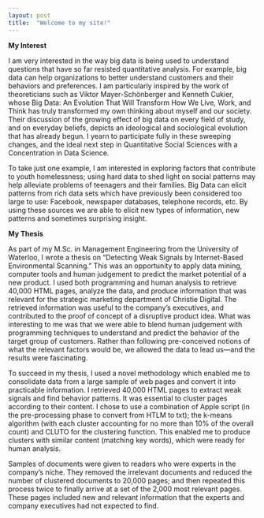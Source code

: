 ```yaml
---
layout: post
title:  "Welcome to my site!"
---
```


**My Interest**

I am very interested in the way big data is being used to understand questions that have so far resisted quantitative analysis. For example, big data can help organizations to better understand customers and their behaviors and preferences. I am particularly inspired by the work of theoreticians such as  Viktor Mayer-Schönberger and Kenneth Cukier, whose Big Data: An Evolution That Will Transform How We Live, Work, and Think has truly transformed my own thinking about myself and our society. Their discussion of the growing effect of big data on every field of study, and on everyday beliefs, depicts an ideological and sociological evolution that has already begun. I yearn to participate fully in these sweeping changes, and the ideal next step in Quantitative Social Sciences with a Concentration in Data Science.

To take just one example, I am interested in exploring factors that contribute to youth homelessness; using hard data to shed light on social patterns may help alleviate problems of teenagers and their families.  Big Data can elicit patterns from rich data sets which have previously been considered too large to use: Facebook, newspaper databases, telephone records, etc. By using these sources we are able to elicit new types of information, new patterns and sometimes surprising insight. 

**My Thesis**

As part of my M.Sc. in Management Engineering from the University of Waterloo, I wrote a thesis on “Detecting Weak Signals by Internet-Based Environmental Scanning.” This was an opportunity to apply data mining, computer tools and human judgement to predict the market potential of a new product. I used both programming and human analysis to retrieve 40,000 HTML pages, analyze the data, and produce information that was relevant for the strategic marketing department of Christie Digital. The retrieved information was useful to the company’s executives, and contributed to the proof of concept of a disruptive product idea. What was interesting to me was that we were able to blend human judgement with programming techniques to understand and predict the behavior of the target group of customers. Rather than following pre-conceived notions of what the relevant factors would be, we allowed the data to lead us—and the results were fascinating.  

To succeed in my thesis, I used a novel methodology which enabled me to consolidate data from a large sample of web pages and convert it into practicable information. I retrieved 40,000 HTML pages to extract weak signals and find behavior patterns. It was essential to cluster pages according to their content. I chose to use a combination of Apple script (in the pre-processing phase to convert from HTLM to txt); the k-means algorithm (with each cluster accounting for no more than 10% of the overall count) and CLUTO for the clustering function. This enabled me to produce clusters with similar content (matching key words), which were ready for human analysis.

Samples of documents were given to readers who were experts in the company’s niche.  They removed the irrelevant documents and reduced the number of clustered documents to 20,000 pages; and then repeated this process twice to finally arrive at a set of the 2,000 most relevant pages. These pages included new and relevant information that the experts and company executives had not expected to find.   
